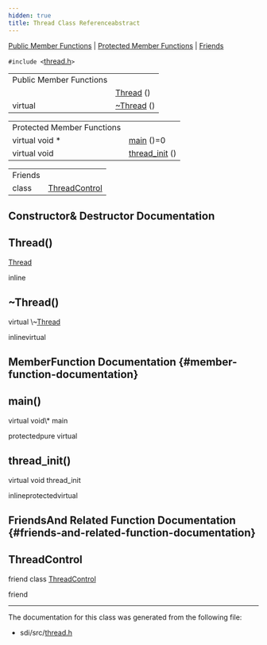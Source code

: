 ```yaml
---
hidden: true
title: Thread Class Referenceabstract
---
```


[Public Member Functions](#pub-methods) \| [Protected Member Functions](#pro-methods) \| [Friends](#friends)

`#include <`<a href="thread_8h_source.md">thread.h</a>`>`

|                         |                                                   |
|-------------------------|---------------------------------------------------|
| Public Member Functions |                                                   |
|                         | [Thread](#a7542b81caf3dbfcbd2b2f217fd10c240) ()   |
| virtual                 | [\~Thread](#a1d39e605a8fe420b213cbdd9605f525f) () |

|  |  |
|----|----|
| Protected Member Functions |  |
| virtual void \*  | [main](#a45a201a86f4e6c0cf6a22e4a51cc7d11) ()=0 |
| virtual void  | [thread_init](#ac26e4e8cc7332a6f287765dff593312b) () |

|         |                                                     |
|---------|-----------------------------------------------------|
| Friends |                                                     |
| class   | [ThreadControl](#ab63823b65f3f7710c2a3ebcc4a914f5a) |

## Constructor& Destructor Documentation

## Thread() <a href="#a7542b81caf3dbfcbd2b2f217fd10c240" id="a7542b81caf3dbfcbd2b2f217fd10c240"></a>

<p><a href="class_thread.md">Thread</a></p>

inline

## \~Thread() <a href="#a1d39e605a8fe420b213cbdd9605f525f" id="a1d39e605a8fe420b213cbdd9605f525f"></a>

<p>virtual \~<a href="class_thread.md">Thread</a></p>

inlinevirtual

## MemberFunction Documentation {#member-function-documentation}

## main() <a href="#a45a201a86f4e6c0cf6a22e4a51cc7d11" id="a45a201a86f4e6c0cf6a22e4a51cc7d11"></a>

<p>virtual void\* main</p>

protectedpure virtual

## thread_init() <a href="#ac26e4e8cc7332a6f287765dff593312b" id="ac26e4e8cc7332a6f287765dff593312b"></a>

<p>virtual void thread_init</p>

inlineprotectedvirtual

## FriendsAnd Related Function Documentation {#friends-and-related-function-documentation}

## ThreadControl <a href="#ab63823b65f3f7710c2a3ebcc4a914f5a" id="ab63823b65f3f7710c2a3ebcc4a914f5a"></a>

<p>friend class <a href="class_thread_control.md">ThreadControl</a></p>

friend

------------------------------------------------------------------------

The documentation for this class was generated from the following file:

- sdi/src/<a href="thread_8h_source.md">thread.h</a>
